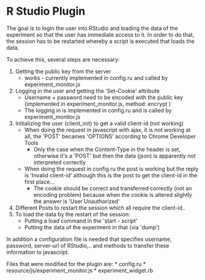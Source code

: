 # R Studio Plugin
The goal is to login the user into RStudio and loading the data of the experiment so that the user has immediate access to it.
In order to do that, the session has to be restarted whereby a script is executed that loads the data.

To achieve this, several steps are necessary:
  1. Getting the public key from the server
     * works - currently implemented in config.ru and called by experiment_monitor.js
  2. Logging in the user and getting the 'Set-Cookie' attribute 
     * Username + password need to be encoded with the public key (implemented in experiment_monitor.js, method: encrypt )
     * The logging in is implemented in config.ru and is called by experiment_monitor.js
  3. Initializing the user (client_init) to get a valid client-id (not working)
     * When doing the request in javascript with ajax, it is not working at all, the 'POST' becames 'OPTIONS' according to Chrome Developer Tools
         * Only the case when the Content-Type in the header is set, otherwise it's a 'POST' but then the data (json) is apparently not interpreted correctly
     * When doing the request in config.ru the post is working but the reply is 'Invalid client-id' although this is the post to get the client-id in the first place...
         * The cookie should be correct and transferred correctly (not an encoding problem) because when the cookie is altered slightly the answer is 'User Unauthorized'
  4. Different Posts to restart the session which all require the client-id..
  5. To load the data by the restart of the session:
     * Putting a load <file> command in the 'start - script'
     * Putting the data of the experiment in that <file> (via 'dump')

In addition a configuration file is needed that specifies username, password, server-url of RStudio,.. and methods to transfer these information to javascript.

Files that were modified for the plugin are:
    * config.ru
    * resource/js/experiment_monitor.js
    * experiment_widget.rb